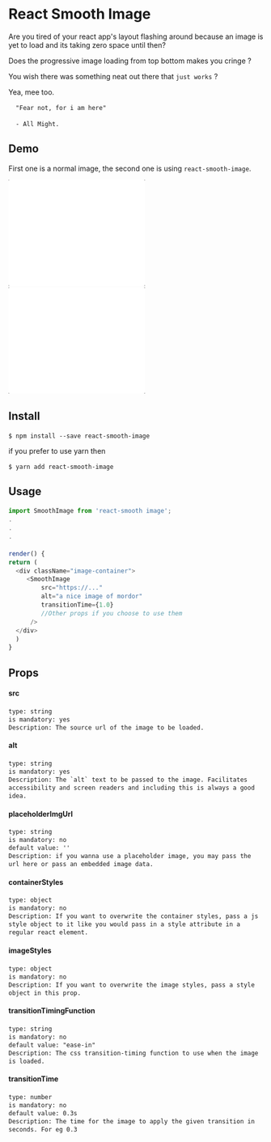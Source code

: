 # React Smooth Image

Are you tired of your react app's layout flashing around because an
image is yet to load and its taking zero space until then?

Does the progressive image loading from top bottom makes you cringe ?

You wish there was something neat out there that `just works` ?

Yea, mee too.


```
  "Fear not, for i am here"
  
  - All Might.
```

## Demo

First one is a normal image, the second one is using `react-smooth-image`.

![](./demo/images/meh-react-logo.gif)   ![](./demo/images/smooth-react-logo-3.gif)

## Install
```
$ npm install --save react-smooth-image
```

if you prefer to use yarn then

```
$ yarn add react-smooth-image
```


## Usage

````js
import SmoothImage from 'react-smooth image';
.
.
.

render() {
return (
  <div className="image-container">
     <SmoothImage
         src="https://..."
         alt="a nice image of mordor"
         transitionTime={1.0}
         //Other props if you choose to use them
      />
  </div>
  )
}
````
## Props

#### src
    type: string
    is mandatory: yes
    Description: The source url of the image to be loaded.

#### alt
    type: string
    is mandatory: yes
    Description: The `alt` text to be passed to the image. Facilitates accessibility and screen readers and including this is always a good idea.

#### placeholderImgUrl
    type: string
    is mandatory: no
    default value: ''
    Description: if you wanna use a placeholder image, you may pass the url here or pass an embedded image data.
    
#### containerStyles
    type: object
    is mandatory: no
    Description: If you want to overwrite the container styles, pass a js style object to it like you would pass in a style attribute in a regular react element.

#### imageStyles
    type: object
    is mandatory: no
    Description: If you want to overwrite the image styles, pass a style object in this prop.

#### transitionTimingFunction
    type: string
    is mandatory: no
    default value: "ease-in"
    Description: The css transition-timing function to use when the image is loaded.
    
#### transitionTime
    type: number
    is mandatory: no
    default value: 0.3s
    Description: The time for the image to apply the given transition in seconds. For eg 0.3

    

